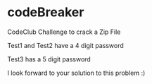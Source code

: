# codeBreaker
CodeClub Challenge to crack a Zip File

Test1 and Test2 have a 4 digit password

Test3 has a 5 digit password

I look forward to your solution to this problem :)
